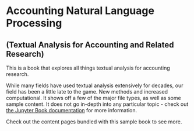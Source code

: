 # Accounting Natural Language Processing
## (Textual Analysis for Accounting and Related Research)

This is a book that explores all things textual analysis for accounting research. 

While many fields have used textual analysis extensively for decades, our field has been a little late to the game. New methods and increased computational.
It shows off a few of the major file types, as well as some sample content.
It does not go in-depth into any particular topic - check out [the Jupyter Book documentation](https://jupyterbook.org) for more information.

Check out the content pages bundled with this sample book to see more.

```{tableofcontents}
```

